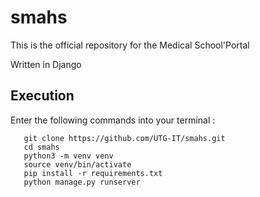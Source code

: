 # smahs
This is the official repository for the Medical School'Portal 


Written in Django

##  Execution
Enter the following commands into your terminal :

 ```
    git clone https://github.com/UTG-IT/smahs.git
    cd smahs
    python3 -m venv venv
    source venv/bin/activate
    pip install -r requirements.txt
    python manage.py runserver
    

 ```


